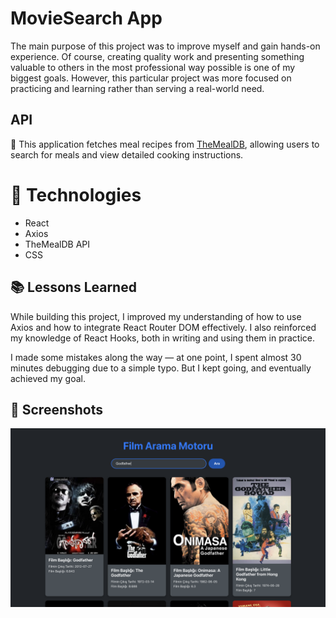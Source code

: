 # MovieSearch App

The main purpose of this project was to improve myself and gain hands-on experience.
Of course, creating quality work and presenting something valuable to others in the most professional way possible is one of my biggest goals.
However, this particular project was more focused on practicing and learning rather than serving a real-world need.

## API

🔗 This application fetches meal recipes from [TheMealDB](https://www.themealdb.com/api.php), allowing users to search for meals and view detailed cooking instructions.

# 🔧 Technologies

- React
- Axios
- TheMealDB API
- CSS

## 📚 Lessons Learned

While building this project, I improved my understanding of how to use Axios and how to integrate React Router DOM effectively.
I also reinforced my knowledge of React Hooks, both in writing and using them in practice.

I made some mistakes along the way — at one point, I spent almost 30 minutes debugging due to a simple typo.
But I kept going, and eventually achieved my goal.

## 📸 Screenshots

![App Screenshot](/src/images/readme_movie.png)
